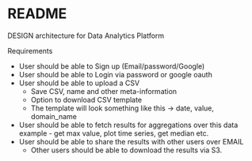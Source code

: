 # README
DESIGN architecture for Data Analytics Platform

Requirements

- User should be able to Sign up (Email/password/Google)
- User should be able to Login via password or google oauth
- User should be able to upload a CSV
    - Save CSV, name and other meta-information
    - Option to download CSV template
    - The template will look something like this -> date, value, domain_name
- User should be able to fetch results for aggregations over this data
example - get max value, plot time series, get median etc.
- User should be able to share the results with other users over EMAIL
    - Other users should be able to download the results via S3.
